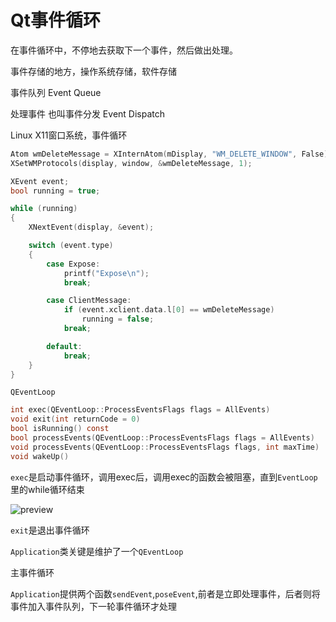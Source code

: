 #  Qt事件循环

在事件循环中，不停地去获取下一个事件，然后做出处理。

事件存储的地方，操作系统存储，软件存储

事件队列 Event Queue

处理事件 也叫事件分发 Event Dispatch

Linux X11窗口系统，事件循环

```c
Atom wmDeleteMessage = XInternAtom(mDisplay, "WM_DELETE_WINDOW", False);
XSetWMProtocols(display, window, &wmDeleteMessage, 1);

XEvent event;
bool running = true;

while (running)
{
    XNextEvent(display, &event);

    switch (event.type)
    {
        case Expose:
            printf("Expose\n");
            break;

        case ClientMessage:
            if (event.xclient.data.l[0] == wmDeleteMessage)
                running = false;
            break;

        default:
            break;
    }
}
```



`QEventLoop`

```c
int exec(QEventLoop::ProcessEventsFlags flags = AllEvents)
void exit(int returnCode = 0)
bool isRunning() const
bool processEvents(QEventLoop::ProcessEventsFlags flags = AllEvents)
void processEvents(QEventLoop::ProcessEventsFlags flags, int maxTime)
void wakeUp()
```

`exec`是启动事件循环，调用exec后，调用exec的函数会被阻塞，直到`EventLoop`里的while循环结束







![preview](https://pic1.zhimg.com/v2-00ab750f452a75b744c7224f6552cae4_r.jpg)





`exit`是退出事件循环

`Application`类关键是维护了一个`QEventLoop`

主事件循环

`Application`提供两个函数`sendEvent`,`poseEvent`,前者是立即处理事件，后者则将事件加入事件队列，下一轮事件循环才处理







